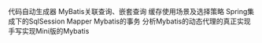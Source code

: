 代码自动生成器
MyBatis关联查询、嵌套查询
缓存使用场景及选择策略
Spring集成下的SqlSession
Mapper Mybatis的事务
分析Mybatis的动态代理的真正实现
手写实现Mini版的Mybatis
